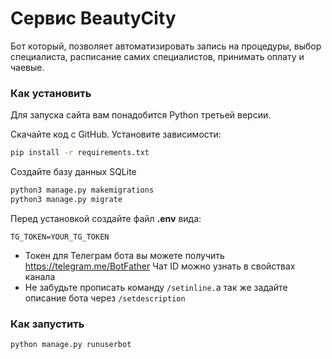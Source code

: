 # Сервис BeautyCity

Бот который, позволяет автоматизировать запись на процедуры, выбор специалиста, расписание самих специалистов, принимать оплату и чаевые.

### Как установить
Для запуска сайта вам понадобится Python третьей версии.

Скачайте код с GitHub. Установите зависимости:

```sh
pip install -r requirements.txt
```

Создайте базу данных SQLite

```sh
python3 manage.py makemigrations
python3 manage.py migrate
```
Перед установкой создайте файл **.env** вида:
```properties
TG_TOKEN=YOUR_TG_TOKEN
```
- Токен для Телеграм бота вы можете получить https://telegram.me/BotFather Чат ID можно узнать в свойствах канала
- Не забудьте прописать команду `/setinline.`а так же задайте описание бота через `/setdescription`

### Как запустить

```sh
python manage.py runuserbot
```